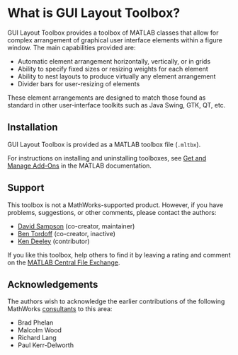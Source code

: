 # **What is GUI Layout Toolbox?**

GUI Layout Toolbox provides a toolbox of MATLAB classes that allow for complex arrangement of graphical user interface elements within a figure window. The main capabilities provided are:

-  Automatic element arrangement horizontally, vertically, or in grids 
-  Ability to specify fixed sizes or resizing weights for each element 
-  Ability to nest layouts to produce virtually any element arrangement 
-  Divider bars for user\-resizing of elements 

These element arrangements are designed to match those found as standard in other user\-interface toolkits such as Java Swing, GTK, QT, etc.

## **Installation**

GUI Layout Toolbox is provided as a MATLAB toolbox file (`.mltbx`).

For instructions on installing and uninstalling toolboxes, see [Get and Manage Add\-Ons](https://www.mathworks.com/help/matlab/matlab_env/get-add-ons.html) in the MATLAB documentation.

## **Support**

This toolbox is not a MathWorks\-supported product. However, if you have problems, suggestions, or other comments, please contact the authors:

-  [David Sampson](https://www.mathworks.com/matlabcentral/profile/authors/16247) (co-creator, maintainer)
-  [Ben Tordoff](https://www.mathworks.com/matlabcentral/profile/authors/1297191) (co-creator, inactive)
-  [Ken Deeley](https://uk.mathworks.com/matlabcentral/profile/authors/2987674) (contributor)

If you like this toolbox, help others to find it by leaving a rating and comment on the [MATLAB Central File Exchange](https://www.mathworks.com/matlabcentral/fileexchange/47982-gui-layout-toolbox).

## **Acknowledgements**

The authors wish to acknowledge the earlier contributions of the following MathWorks [consultants](https://www.mathworks.com/services/consulting.html) to this area:

-  Brad Phelan 
-  Malcolm Wood 
-  Richard Lang 
-  Paul Kerr\-Delworth